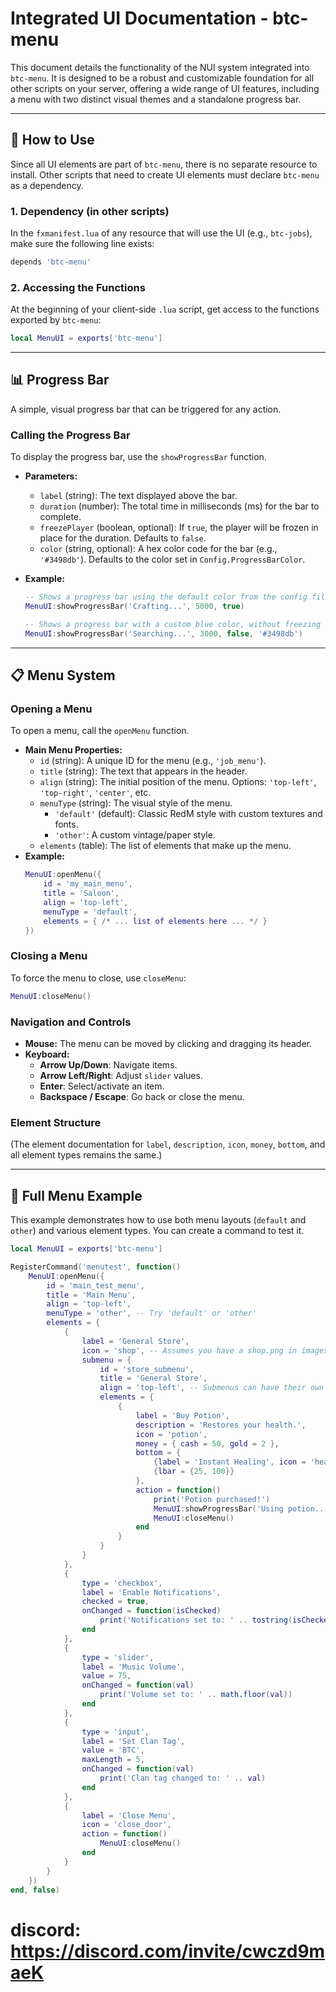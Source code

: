 # Integrated UI Documentation - btc-menu

This document details the functionality of the NUI system integrated into `btc-menu`. It is designed to be a robust and customizable foundation for all other scripts on your server, offering a wide range of UI features, including a menu with two distinct visual themes and a standalone progress bar.

---

## 🚀 How to Use

Since all UI elements are part of `btc-menu`, there is no separate resource to install. Other scripts that need to create UI elements must declare `btc-menu` as a dependency.

### 1. Dependency (in other scripts)

In the `fxmanifest.lua` of any resource that will use the UI (e.g., `btc-jobs`), make sure the following line exists:

```lua
depends 'btc-menu'
```

### 2. Accessing the Functions

At the beginning of your client-side `.lua` script, get access to the functions exported by `btc-menu`:

```lua
local MenuUI = exports['btc-menu']
```

---

## 📊 Progress Bar

A simple, visual progress bar that can be triggered for any action.

### Calling the Progress Bar

To display the progress bar, use the `showProgressBar` function.

-   **Parameters:**
    -   `label` (string): The text displayed above the bar.
    -   `duration` (number): The total time in milliseconds (ms) for the bar to complete.
    -   `freezePlayer` (boolean, optional): If `true`, the player will be frozen in place for the duration. Defaults to `false`.
    -   `color` (string, optional): A hex color code for the bar (e.g., `'#3498db'`). Defaults to the color set in `Config.ProgressBarColor`.

-   **Example:**
    ```lua
    -- Shows a progress bar using the default color from the config file and freezes the player.
    MenuUI:showProgressBar('Crafting...', 5000, true)

    -- Shows a progress bar with a custom blue color, without freezing the player.
    MenuUI:showProgressBar('Searching...', 3000, false, '#3498db')
    ```

---

## 📋 Menu System

### Opening a Menu

To open a menu, call the `openMenu` function.

-   **Main Menu Properties:**
    -   `id` (string): A unique ID for the menu (e.g., `'job_menu'`).
    -   `title` (string): The text that appears in the header.
    -   `align` (string): The initial position of the menu. Options: `'top-left'`, `'top-right'`, `'center'`, etc.
    -   `menuType` (string): The visual style of the menu.
        -   `'default'` (default): Classic RedM style with custom textures and fonts.
        -   `'other'`: A custom vintage/paper style.
    -   `elements` (table): The list of elements that make up the menu.
-   **Example:**
    ```lua
    MenuUI:openMenu({
        id = 'my_main_menu',
        title = 'Saloon',
        align = 'top-left',
        menuType = 'default',
        elements = { /* ... list of elements here ... */ }
    })
    ```

### Closing a Menu

To force the menu to close, use `closeMenu`:

```lua
MenuUI:closeMenu()
```

### Navigation and Controls

-   **Mouse:** The menu can be moved by clicking and dragging its header.
-   **Keyboard:**
    -   **Arrow Up/Down**: Navigate items.
    -   **Arrow Left/Right**: Adjust `slider` values.
    -   **Enter**: Select/activate an item.
    -   **Backspace / Escape**: Go back or close the menu.

### Element Structure

(The element documentation for `label`, `description`, `icon`, `money`, `bottom`, and all element types remains the same.)

---

## 📜 Full Menu Example

This example demonstrates how to use both menu layouts (`default` and `other`) and various element types. You can create a command to test it.

```lua
local MenuUI = exports['btc-menu']

RegisterCommand('menutest', function()
    MenuUI:openMenu({
        id = 'main_test_menu',
        title = 'Main Menu',
        align = 'top-left',
        menuType = 'other', -- Try 'default' or 'other'
        elements = {
            {
                label = 'General Store',
                icon = 'shop', -- Assumes you have a shop.png in images/
                submenu = {
                    id = 'store_submenu',
                    title = 'General Store',
                    align = 'top-left', -- Submenus can have their own alignment
                    elements = {
                        {
                            label = 'Buy Potion',
                            description = 'Restores your health.',
                            icon = 'potion',
                            money = { cash = 50, gold = 2 },
                            bottom = {
                                {label = 'Instant Healing', icon = 'health', bar = {80, 100}},
                                {lbar = {25, 100}}
                            },
                            action = function()
                                print('Potion purchased!')
                                MenuUI:showProgressBar('Using potion...', 2000, true)
                                MenuUI:closeMenu()
                            end
                        }
                    }
                }
            },
            {
                type = 'checkbox',
                label = 'Enable Notifications',
                checked = true,
                onChanged = function(isChecked)
                    print('Notifications set to: ' .. tostring(isChecked))
                end
            },
            {
                type = 'slider',
                label = 'Music Volume',
                value = 75,
                onChanged = function(val)
                    print('Volume set to: ' .. math.floor(val))
                end
            },
            {
                type = 'input',
                label = 'Set Clan Tag',
                value = 'BTC',
                maxLength = 5,
                onChanged = function(val)
                    print('Clan tag changed to: ' .. val)
                end
            },
            {
                label = 'Close Menu',
                icon = 'close_door',
                action = function()
                    MenuUI:closeMenu()
                end
            }
        }
    })
end, false)

```
# discord: https://discord.com/invite/cwczd9maeK
